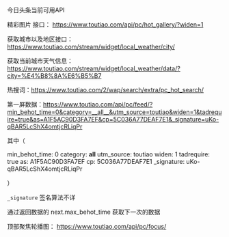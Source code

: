 今日头条当前可用API 

精彩图片 接口： https://www.toutiao.com/api/pc/hot_gallery/?widen=1



获取城市以及地区接口：https://www.toutiao.com/stream/widget/local_weather/city/



获取当前城市天气信息： https://www.toutiao.com/stream/widget/local_weather/data/?city=%E4%B8%8A%E6%B5%B7



热搜词：https://www.toutiao.com/2/wap/search/extra/pc_hot_search/



第一屏数据：https://www.toutiao.com/api/pc/feed/?min_behot_time=0&category=__all__&utm_source=toutiao&widen=1&tadrequire=true&as=A1F5AC90D3FA7EF&cp=5C036A77DEAF7E1&_signature=uKo-qBAR5LcShX4omtjcRLiqPr

其中（ 

min_behot_time: 0
category: __all__
utm_source: toutiao
widen: 1
tadrequire: true
as: A1F5AC90D3FA7EF
cp: 5C036A77DEAF7E1
_signature: uKo-qBAR5LcShX4omtjcRLiqPr

）

``_signature`` 签名算法不详

通过返回数据的 next.max_behot_time 获取下一次的数据



顶部聚焦轮播图： https://www.toutiao.com/api/pc/focus/